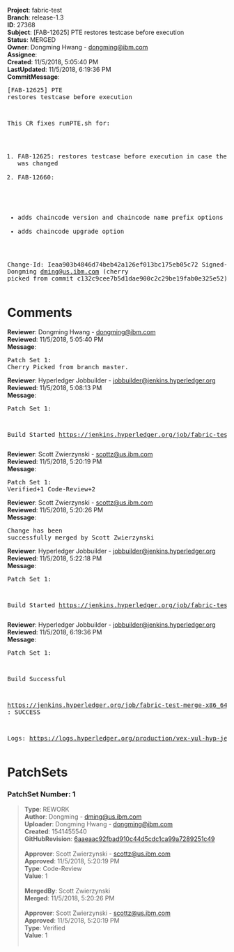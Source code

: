 <strong>Project</strong>: fabric-test<br><strong>Branch</strong>: release-1.3<br><strong>ID</strong>: 27368<br><strong>Subject</strong>: [FAB-12625] PTE restores testcase before execution<br><strong>Status</strong>: MERGED<br><strong>Owner</strong>: Dongming Hwang - dongming@ibm.com<br><strong>Assignee</strong>:<br><strong>Created</strong>: 11/5/2018, 5:05:40 PM<br><strong>LastUpdated</strong>: 11/5/2018, 6:19:36 PM<br><strong>CommitMessage</strong>:<br><pre>[FAB-12625] PTE restores testcase before execution

This CR fixes runPTE.sh for:
1. FAB-12625: restores testcase before execution in
case the testcase was changed
2. FAB-12660:
- adds chaincode version and chaincode name prefix
options
- adds chaincode upgrade option

Change-Id: Ieaa903b4846d74beb42a126ef013bc175eb05c72
Signed-off-by: Dongming <dming@us.ibm.com>
(cherry picked from commit c132c9cee7b5d1dae900c2c29be19fab0e325e52)
</pre><h1>Comments</h1><strong>Reviewer</strong>: Dongming Hwang - dongming@ibm.com<br><strong>Reviewed</strong>: 11/5/2018, 5:05:40 PM<br><strong>Message</strong>: <pre>Patch Set 1: Cherry Picked from branch master.</pre><strong>Reviewer</strong>: Hyperledger Jobbuilder - jobbuilder@jenkins.hyperledger.org<br><strong>Reviewed</strong>: 11/5/2018, 5:08:13 PM<br><strong>Message</strong>: <pre>Patch Set 1:

Build Started https://jenkins.hyperledger.org/job/fabric-test-verify-x86_64/2206/</pre><strong>Reviewer</strong>: Scott Zwierzynski - scottz@us.ibm.com<br><strong>Reviewed</strong>: 11/5/2018, 5:20:19 PM<br><strong>Message</strong>: <pre>Patch Set 1: Verified+1 Code-Review+2</pre><strong>Reviewer</strong>: Scott Zwierzynski - scottz@us.ibm.com<br><strong>Reviewed</strong>: 11/5/2018, 5:20:26 PM<br><strong>Message</strong>: <pre>Change has been successfully merged by Scott Zwierzynski</pre><strong>Reviewer</strong>: Hyperledger Jobbuilder - jobbuilder@jenkins.hyperledger.org<br><strong>Reviewed</strong>: 11/5/2018, 5:22:18 PM<br><strong>Message</strong>: <pre>Patch Set 1:

Build Started https://jenkins.hyperledger.org/job/fabric-test-merge-x86_64/514/</pre><strong>Reviewer</strong>: Hyperledger Jobbuilder - jobbuilder@jenkins.hyperledger.org<br><strong>Reviewed</strong>: 11/5/2018, 6:19:36 PM<br><strong>Message</strong>: <pre>Patch Set 1:

Build Successful 

https://jenkins.hyperledger.org/job/fabric-test-merge-x86_64/514/ : SUCCESS

Logs: https://logs.hyperledger.org/production/vex-yul-hyp-jenkins-3/fabric-test-merge-x86_64/514</pre><h1>PatchSets</h1><h3>PatchSet Number: 1</h3><blockquote><strong>Type</strong>: REWORK<br><strong>Author</strong>: Dongming - dming@us.ibm.com<br><strong>Uploader</strong>: Dongming Hwang - dongming@ibm.com<br><strong>Created</strong>: 1541455540<br><strong>GitHubRevision</strong>: [6aaeaac92fbad910c44d5cdc1ca99a7289251c49](https://github.com/hyperledger/fabric-test/commit/6aaeaac92fbad910c44d5cdc1ca99a7289251c49)<br><br><strong>Approver</strong>: Scott Zwierzynski - scottz@us.ibm.com<br><strong>Approved</strong>: 11/5/2018, 5:20:19 PM<br><strong>Type</strong>: Code-Review<br><strong>Value</strong>: 1<br><br><strong>MergedBy</strong>: Scott Zwierzynski<br><strong>Merged</strong>: 11/5/2018, 5:20:26 PM<br><br><strong>Approver</strong>: Scott Zwierzynski - scottz@us.ibm.com<br><strong>Approved</strong>: 11/5/2018, 5:20:19 PM<br><strong>Type</strong>: Verified<br><strong>Value</strong>: 1<br><br></blockquote>